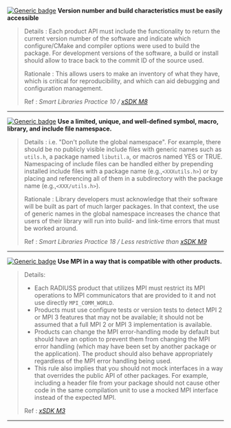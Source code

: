 <a name="mpkg1"></a>
[![Generic badge](https://img.shields.io/badge/M.pkg-1-red.svg)](#mpkg1) **Version number and build characteristics must be easily accessible**

>Details
>: Each product API must include the functionality to return the current version number of the software and indicate which configure/CMake and compiler options were used to build the package. For development versions of the software, a build or install should allow to trace back to the commit ID of the source used.
>
>Rationale
>: This allows users to make an inventory of what they have, which is critical for reproducibility, and which can aid debugging and configuration management.
>
>Ref
>: *Smart Libraries Practice 10 / [xSDK M8](https://github.com/xsdk-project/xsdk-community-policies/blob/master/package_policies/M8.md)*

---
<a name="mpkg2"></a>
[![Generic badge](https://img.shields.io/badge/M.pkg-2-red.svg)](#mpkg2) **Use a limited, unique, and well-defined symbol, macro, library, and include file namespace.**

>Details
>: i.e. "Don't pollute the global namespace". For example, there should be no publicly visible include files with generic names such as `utils.h`, a package named `libutil.a`, or macros named YES or TRUE. Namespacing of include files can be handled either by prepending installed include files with a package name (e.g.,`<XXXutils.h>`) or by placing and referencing all of them in a subdirectory with the package name (e.g.,`<XXX/utils.h>`).
>
>Rationale
>: Library developers must acknowledge that their software will be built as part of much larger packages. In that context, the use of generic names in the global namespace increases the chance that users of their library will run into build- and link-time errors that must be worked around.
>
>Ref
>: *Smart Libraries Practice 18 / Less restrictive than [xSDK M9](https://github.com/xsdk-project/xsdk-community-policies/blob/master/package_policies/M9.md)*

---
<a name="mpkg3"></a>
[![Generic badge](https://img.shields.io/badge/M.pkg-3-red.svg)](#mpkg3) **Use MPI in a way that is compatible with other products.**

>Details:
> - Each RADIUSS product that utilizes MPI must restrict its MPI operations to MPI communicators that are provided to it and not use directly `MPI_COMM_WORLD`.
> - Products must use configure tests or version tests to detect MPI 2 or MPI 3 features that may not be available; it should not be assumed that a full MPI 2 or MPI 3 implementation is available.
> - Products can change the MPI error-handling mode by default but should have an option to prevent them from changing the MPI error handling (which may have been set by another package or the application). The product should also behave appropriately regardless of the MPI error handling being used.
> - This rule also implies that you should not mock interfaces in a way that overrides the public API of other packages. For example, including a header file from your package should not cause other code in the same compilation unit to use a mocked MPI interface instead of the expected MPI.
>
>Ref
>: *[xSDK M3](https://github.com/xsdk-project/xsdk-community-policies/blob/master/package_policies/M3.md)*

___
